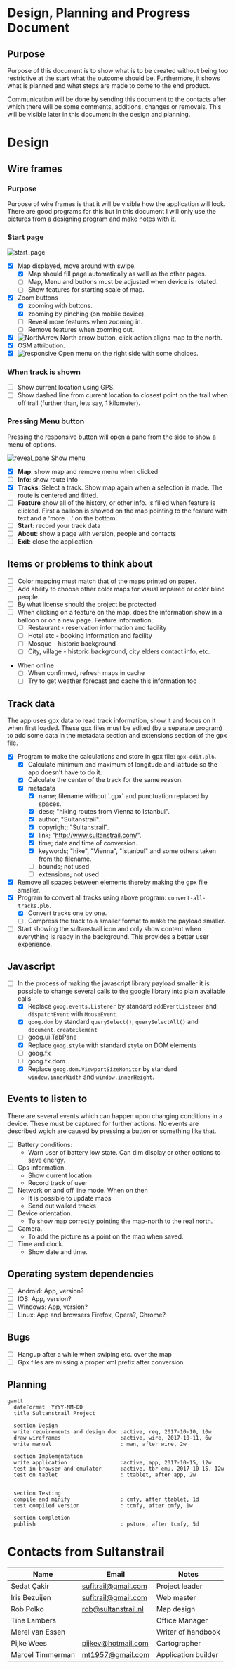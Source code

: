 <!--
[toc]
-->
# Design, Planning and Progress Document

## Purpose
Purpose of this document is to show what is to be created without being too restrictive at the start what the outcome should be. Furthermore, it shows what is planned and what steps are made to come to the end product.

Communication will be done by sending this document to the contacts after which there will be some comments, additions, changes or removals. This will be visible later in this document in the design and planning.

# Design
## Wire frames
### Purpose
Purpose of wire frames is that it will be visible how the application will look. There are good programs for this but in this document I will only use the pictures from a designing program and make notes with it.

### Start page
![start_page](https://i.imgur.com/84rx86e.png)
  * [x] Map displayed, move around with swipe.
    * [x] Map should fill page automatically as well as the other pages.
    * [ ] Map, Menu and buttons must be adjusted when device is rotated.
    * [ ] Show features for starting scale of map.
  * [x] Zoom buttons
    * [x] zooming with buttons.
    * [x] zooming by pinching (on mobile device).
    * [ ] Reveal more features when zooming in.
    * [ ] Remove features when zooming out.
  * [x] ![NorthArrow](https://i.imgur.com/YXlRYff.png) North arrow button, click action aligns map to the north.
  * [x] OSM attribution.
  * [x] ![responsive](https://i.imgur.com/AX1bM22.png) Open menu on the right side with some choices.

### When track is shown
  * [ ] Show current location using GPS.
  * [ ] Show dashed line from current location to closest point on the trail when off trail (further than, lets say, 1 kilometer).

### Pressing Menu button
Pressing the responsive button will open a pane from the side to show a menu of options.

![reveal_pane](https://i.imgur.com/LdbdIDN.png) Show menu

  * [x] **Map**: show map and remove menu when clicked
  * [ ] **Info**: show route info
  * [x] **Tracks**: Select a track. Show map again when a selection is made. The route is centered and fitted.
  * [ ] **Feature** show all of the history, or other info. Is filled when feature is clicked. First a balloon is showed on the map pointing to the feature with text and a 'more ...' on the bottom.
  * [ ] **Start**: record your track data
  * [ ] **About**: show a page with version, people and contacts
  * [ ] **Exit**: close the application

## Items or problems to think about
  * [ ] Color mapping must match that of the maps printed on paper.
  * [ ] Add ability to choose other color maps for visual impaired or color blind people.
  * [ ] By what license should the project be protected
  * [ ] When clicking on a feature on the map, does the information show in a balloon or on a new page. Feature information;
    * [ ] Restaurant - reservation information and facility
    * [ ] Hotel etc - booking information and facility
    * [ ] Mosque - historic background
    * [ ] City, village - historic background, city elders contact info, etc.
  * When online
    * [ ] When confirmed, refresh maps in cache
    * [ ] Try to get weather forecast and cache this information too

## Track data
The app uses gpx data to read track information, show it and focus on it when first loaded. These gpx files must be edited (by a separate program) to add some data in the metadata section and extensions section of the gpx file.
* [x] Program to make the calculations and store in gpx file: `gpx-edit.pl6`.
  * [x] Calculate minimum and maximum of longitude and latitude so the app doesn't have to do it.
  * [x] Calculate the center of the track for the same reason.
  * [x] metadata
    * [x] name; filename without '.gpx' and punctuation replaced by spaces.
    * [x] desc; "hiking routes from Vienna to Istanbul".
    * [x] author; "Sultanstrail".
    * [x] copyright; "Sultanstrail".
    * [x] link; "http://www.sultanstrail.com/".
    * [x] time; date and time of conversion.
    * [x] keywords; "hike", "Vienna", "Istanbul" and some others taken from the filename.
    * [ ] bounds; not used
    * [ ] extensions; not used

* [x] Remove all spaces between elements thereby making the gpx file smaller.
* [x] Program to convert all tracks using above program: `convert-all-tracks.pl6`.
  * [x] Convert tracks one by one.
  * [ ] Compress the track to a smaller format to make the payload smaller.
* [ ] Start showing the sultanstrail icon and only show content when everything is ready in the background. This provides a better user experience.

## Javascript
* [ ] In the process of making the javascript library payload smaller it is possible to change several calls to the google library into plain available calls
  * [x] Replace `goog.events.Listener` by standard `addEventListener` and `dispatchEvent` with `MouseEvent`.
  * [x] `goog.dom` by standard `querySelect()`, `querySelectAll()` and `document.createElement`
  * [ ] goog.ui.TabPane
  * [x] Replace `goog.style` with standard `style` on DOM elements
  * [ ] goog.fx
  * [ ] goog.fx.dom
  * [x] Replace `goog.dom.ViewportSizeMonitor` by standard `window.innerWidth` and `window.innerHeight`.

## Events to listen to
There are several events which can happen upon changing conditions in a device. These must be captured for further actions. No events are described wgich are caused by pressing a button or something like that.
* [ ] Battery conditions:
  * Warn user of battery low state. Can dim display or other options to save energy.
* [ ] Gps information.
  * Show current location
  * Record track of user
* [ ] Network on and off line mode. When on then
  * It is possible to update maps
  * Send out walked tracks
* [ ] Device orientation.
  * To show map correctly pointing the map-north to the real north.
* [ ] Camera.
  * To add the picture as a point on the map when saved.
* [ ] Time and clock.
  * Show date and time.

## Operating system dependencies
* [ ] Android: App, version?
* [ ] IOS: App, version?
* [ ] Windows: App, version?
* [ ] Linux: App and browsers Firefox, Opera?, Chrome?

## Bugs
* [ ] Hangup after a while when swiping etc. over the map
* [ ] Gpx files are missing a proper xml prefix after conversion

## Planning
```mermaid
gantt
  dateFormat  YYYY-MM-DD
  title Sultanstrail Project

  section Design
  write requirements and design doc :active, req, 2017-10-10, 10w
  draw wireframes                   :active, wire, 2017-10-11, 6w
  write manual                      : man, after wire, 2w

  section Implementation
  write application                 :active, app, 2017-10-15, 12w
  test in browser and emulator      :active, tbr-emu, 2017-10-15, 12w
  test on tablet                    : ttablet, after app, 2w


  section Testing
  compile and minify                : cmfy, after ttablet, 1d
  test compiled version             : tcmfy, after cmfy, 1w

  section Completion
  publish                           : pstore, after tcmfy, 5d

```


# Contacts from Sultanstrail

|Name|Email|Notes|
|----|-----|-----|
| Sedat Çakir | sufitrail@gmail.com | Project leader
| Iris Bezuijen | sufitrail@gmail.com | Web master
| Rob Polko | rob@sultanstrail.nl | Map design
| Tine Lambers | | Office Manager
| Merel van Essen | | Writer of handbook
| Pijke Wees | pijkev@hotmail.com | Cartographer
| Marcel Timmerman | mt1957@gmail.com | Application builder

